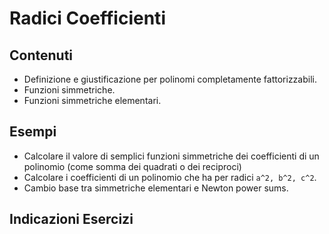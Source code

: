 # Radici Coefficienti

## Contenuti

- Definizione e giustificazione per polinomi completamente fattorizzabili.
- Funzioni simmetriche.
- Funzioni simmetriche elementari.

## Esempi

- Calcolare il valore di semplici funzioni simmetriche dei coefficienti di un polinomio (come somma dei quadrati o dei reciproci)
- Calcolare i coefficienti di un polinomio che ha per radici `a^2, b^2, c^2`.
- Cambio base tra simmetriche elementari e Newton power sums.

## Indicazioni Esercizi


